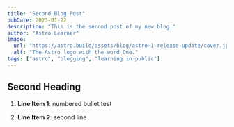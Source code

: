 ```yaml
---
title: "Second Blog Post"
pubDate: 2023-01-22
description: "This is the second post of my new blog."
author: "Astro Learner"
image:
  url: "https://astro.build/assets/blog/astro-1-release-update/cover.jpeg"
  alt: "The Astro logo with the word One."
tags: ["astro", "blogging", "learning in public"]
---
```


## Second Heading

1. **Line Item 1**: numbered bullet test

2. **Line Item 2**: second line
